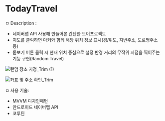 # TodayTravel
ㅁ Description :
  - 네이버맵 API 사용해 만들어본 간단한 토이프로젝트
  - 지도를 클릭하면 마커와 함께 해당 위치 정보 표시(경/위도, 지번주소, 도로명주소 등)
  - 돋보기 버튼 클릭 시 현재 위치 중심으로 설정 반경 거리의 무작위 지점을 찍어주는 기능 구현(Random Travel)

![랜덤 장소 지정_Trim (1)](https://github.com/IIEPISODEII/TodayTravel/assets/60639734/25367707-6a51-4a81-98b5-61d94cc161d7)


![좌표 및 주소 확인_Trim](https://user-images.githubusercontent.com/60639734/152578694-0436e220-5673-4173-a34b-e351ba5ffbbf.gif)


ㅁ 사용 기술:
  - MVVM 디자인패턴
  - 안드로이드 네이버맵 API
  - 코루틴
